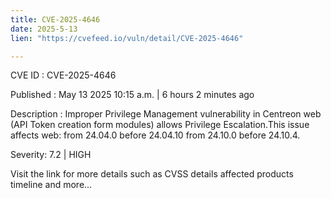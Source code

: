 ```yaml
---
title: CVE-2025-4646
date: 2025-5-13
lien: "https://cvefeed.io/vuln/detail/CVE-2025-4646"

---
```


CVE ID : CVE-2025-4646

Published :  May 13
2025
10:15 a.m. | 6 hours
2 minutes ago

Description : Improper Privilege Management vulnerability in Centreon web (API Token creation form modules) allows Privilege Escalation.This issue affects web: from 24.04.0 before 24.04.10
from 24.10.0 before 24.10.4.

Severity: 7.2 | HIGH

Visit the link for more details
such as CVSS details
affected products
timeline
and more...
